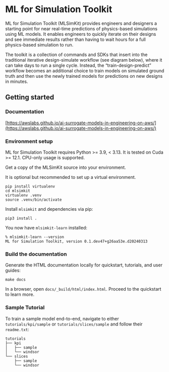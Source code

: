 # ML for Simulation Toolkit 

ML for Simulation Toolkit (MLSimKit) provides engineers and designers a starting point for near real-time predictions of physics-based simulations using ML models. It enables engineers to quickly iterate on their designs and see immediate results rather than having to wait hours for a full physics-based simulation to run. 

The toolkit is a collection of commands and SDKs that insert into the traditional iterative design-simulate workflow (see diagram below), where it can take days to run a single cycle. Instead, the “train-design-predict” workflow becomes an additional choice to train models on simulated ground truth and then use the newly trained models for predictions on new designs in minutes.

## Getting started

### Documentation

[https://awslabs.github.io/ai-surrogate-models-in-engineering-on-aws/](https://awslabs.github.io/ai-surrogate-models-in-engineering-on-aws/)

### Environment setup
ML for Simulation Toolkit requires Python  >= 3.9, < 3.13. It is tested on Cuda >= 12.1. CPU-only usage is supported. 

Get a copy of the MLSimKit source into your environment.

It is optional but recommended to set up a virtual environment.
```shell
pip install virtualenv
cd mlsimkit
virtualenv .venv
source .venv/bin/activate
```

Install ``mlsimkit`` and dependencies via pip:
```shell
pip3 install .
```

You now have `mlsimkit-learn` installed:
```
% mlsimkit-learn --version
ML for Simulation Toolkit, version 0.1.dev47+g26aa53e.d20240313
```

### Build the documentation

Generate the HTML documentation locally for quickstart, tutorials, and user guides:

```shell
make docs
```

In a browser, open `docs/_build/html/index.html`. Proceed to the quickstart to learn more.

### Sample Tutorial

To train a sample model end-to-end, navigate to either `tutorials/kpi/sample` or `tutorials/slices/sample` and follow their `readme.txt`:
```
tutorials
├── kpi
│   ├── sample
│   └── windsor
└── slices
    ├── sample
    └── windsor
```
